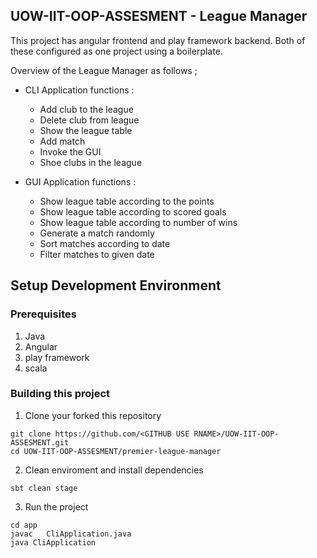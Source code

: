 ## UOW-IIT-OOP-ASSESMENT - League Manager

This project has angular frontend and play framework backend. Both of these configured as one project using a boilerplate. 

Overview of the League Manager as follows ;

- CLI Application functions :
  - Add club to the league
  - Delete club from league
  - Show the league table
  - Add match 
  - Invoke the GUI
  - Shoe clubs in the league

- GUI Application functions :
  - Show league table according to the points
  - Show league table according to scored goals
  - Show league table according to number of wins
  - Generate a match randomly
  - Sort matches according to date
  - Filter matches to given date
  
 ## Setup Development Environment

### Prerequisites
1. Java 
2. Angular
3. play framework
4. scala 

### Building this project
1. Clone your forked this repository
  ```
  git clone https://github.com/<GITHUB USE RNAME>/UOW-IIT-OOP-ASSESMENT.git
  cd UOW-IIT-OOP-ASSESMENT/premier-league-manager
  ```
2. Clean enviroment and install dependencies 
  ```
  sbt clean stage
  ```
3. Run the project
  ``` 
  cd app
  javac   CliApplication.java
  java CliApplication
  ```

